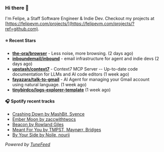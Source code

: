 ### Hi there 👋

I'm Felipe, a Staff Software Engineer & Indie Dev. Checkout my projects at [https://felipevm.com/projects/](https://felipevm.com/projects/?ref=github.com).

#### ⭐ Recent Stars
- **[the-ora/browser](https://github.com/the-ora/browser)** - Less noise, more browsing. (2 days ago)
- **[inboundemail/inbound](https://github.com/inboundemail/inbound)** - email infrastructure for agent and indie devs (2 days ago)
- **[upstash/context7](https://github.com/upstash/context7)** - Context7 MCP Server -- Up-to-date code documentation for LLMs and AI code editors (1 week ago)
- **[fayazara/talk-to-gmail](https://github.com/fayazara/talk-to-gmail)** - AI Agent for managing your Gmail account using natural language. (1 week ago)
- **[tinybirdco/logs-explorer-template](https://github.com/tinybirdco/logs-explorer-template)** (1 week ago)

#### 🎧 Spotify recent tracks
- [Crashing Down by MashBit, Syence](https://open.spotify.com/track/1vvahR9zmdgvhybeEqkOeX)
- [Ember Moon by zaccwithtwocs](https://open.spotify.com/track/3BPQ0Bybti3Qv4wNOCPx6I)
- [Beacon by Rowland Giles](https://open.spotify.com/track/7a4bKny83HB9T3J5eKq5Zu)
- [Meant For You by TMPST, Maynørr, Bridges](https://open.spotify.com/track/70O3Jp4ikmGybskiEx4Pi3)
- [By Your Side by Noile, nourii](https://open.spotify.com/track/4JsRRSZutkTpVUsdz83GjL)

_Powered by [TuneFeed](https://tunefeed.app?ref=github.com)_
